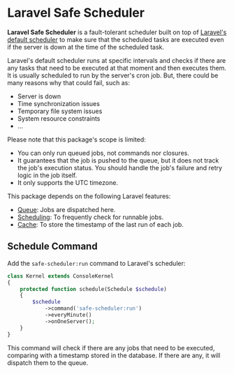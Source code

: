 # Laravel Safe Scheduler

**Laravel Safe Scheduler** is a fault-tolerant scheduler built on top of [Laravel's default scheduler](https://laravel.com/docs/11.x/scheduling) to make sure that the scheduled tasks are executed even if the server is down at the time of the scheduled task.

Laravel's default scheduler runs at specific intervals and checks if there are any tasks that need to be executed at that moment and then executes them. It is usually scheduled to run by the server's cron job. But, there could be many reasons why that could fail, such as:

- Server is down
- Time synchronization issues
- Temporary file system issues
- System resource constraints
- ...


Please note that this package's scope is limited:

- You can only run queued jobs, not commands nor closures.
- It guarantees that the job is pushed to the queue, but it does not track the job's execution status. You should handle the job's failure and retry logic in the job itself.
- It only supports the UTC timezone.

This package depends on the following Laravel features:

- [Queue](https://laravel.com/docs/11.x/queues): Jobs are dispatched here.
- [Scheduling](https://laravel.com/docs/11.x/scheduling): To frequently check for runnable jobs.
- [Cache](https://laravel.com/docs/11.x/cache): To store the timestamp of the last run of each job.

## Schedule Command

Add the `safe-scheduler:run` command to Laravel's scheduler:

```php
class Kernel extends ConsoleKernel
{
    protected function schedule(Schedule $schedule)
    {
        $schedule
            ->command('safe-scheduler:run')
            ->everyMinute()
            ->onOneServer();
    }
}
```

This command will check if there are any jobs that need to be executed, comparing with a timestamp stored in the database. If there are any, it will dispatch them to the queue.
